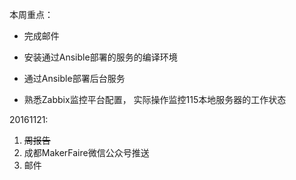 本周重点：

* 完成邮件

*   安装通过Ansible部署的服务的编译环境 

*   通过Ansible部署后台服务 
* 熟悉Zabbix监控平台配置， 实际操作监控115本地服务器的工作状态


20161121:

1. ~~周报告~~
2. 成都MakerFaire微信公众号推送
3. 邮件

